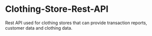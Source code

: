# Clothing-Store-Rest-API
Rest API used for clothing stores that can provide transaction reports, customer data and clothing data.
